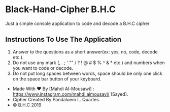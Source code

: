 # Black-Hand-Cipher B.H.C
Just a simple console application to code and decode a B.H.C cipher

## Instructions To Use The Application
1. Answer to the questions as a short answer(ex: yes, no, code, decode etc.).
2. Do not use any mark (, . ; ' "" / ? ! @ # $ % ^ & * etc.) and numbers when you want to code or decode.
3. Do not put long spaces between words, space should be only one click on the space bar button of your keyboard.

- Made With :heart: By [Mahdi Al-Mousawi] : https://www.instagram.com/mahdi.almousavi/ (Sayed).
- Cipher Created By Pandaluem L. Quartes.
- © B.H.C 2019
